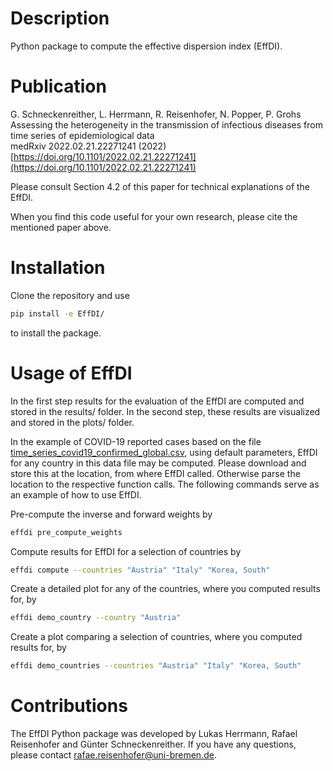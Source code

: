 
# Description

Python package to compute the effective dispersion index (EffDI). 


# Publication


G. Schneckenreither, L. Herrmann, R. Reisenhofer, N. Popper, P. Grohs <br /> 
Assessing the heterogeneity in the transmission of infectious diseases from time series of epidemiological data <br />
medRxiv 2022.02.21.22271241 (2022) <br />
[https://doi.org/10.1101/2022.02.21.22271241](https://doi.org/10.1101/2022.02.21.22271241)




Please consult Section 4.2 of this paper for technical explanations of the EffDI.




When you find this code useful for your own research, please cite the mentioned paper above. 


# Installation

Clone the repository and use

```bash
pip install -e EffDI/
```

to install the package.

# Usage of EffDI

In the first step results for the evaluation of the EffDI are computed and stored in the results/ folder. 
In the second step, these results are visualized and stored in the plots/ folder.

In the example of COVID-19 reported cases based on the file
[time_series_covid19_confirmed_global.csv](https://github.com/CSSEGISandData/COVID-19/blob/master/csse_covid_19_data/csse_covid_19_time_series/time_series_covid19_confirmed_global.csv), 
using default parameters, EffDI for any country in this data file may be computed. 
Please download and store this at the location, from where EffDI called. Otherwise parse the location to the respective function calls.
The following commands serve as an example of how to use EffDI.


Pre-compute the inverse and forward weights by 

```bash
effdi pre_compute_weights
```

Compute results for EffDI for a selection of countries by

```bash
effdi compute --countries "Austria" "Italy" "Korea, South"
```

Create a detailed plot for any of the countries, where you computed results for, by
```bash 
effdi demo_country --country "Austria"
```

Create a plot comparing a selection of countries, where you computed results for, by

```bash
effdi demo_countries --countries "Austria" "Italy" "Korea, South"
```
# Contributions

The EffDI Python package was developed by Lukas Herrmann, Rafael Reisenhofer and Günter Schneckenreither. If you have any questions, please contact [rafae.reisenhofer@uni-bremen.de](mailto:rafael.reisenhofer@uni-bremen.de).

